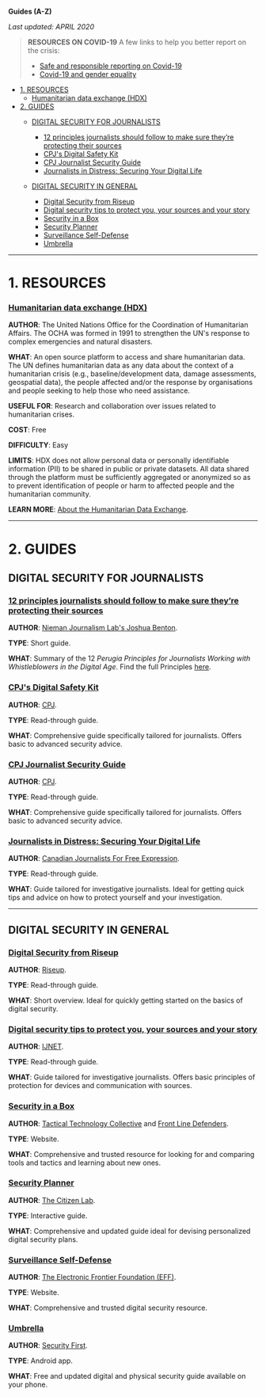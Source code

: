 
**Guides (A-Z)**

*Last updated: APRIL 2020*

> **RESOURCES ON COVID-19**
> A few links to help you better report on the crisis:
> * [Safe and responsible reporting on Covid-19](https://kq.freepressunlimited.org/2020/04/reporting-on-covid-19/)
> * [Covid-19 and gender equality](https://kq.freepressunlimited.org/2020/04/covid-19-and-gender-equality/)

* [1. RESOURCES](#1-resources)
  * [Humanitarian data exchange (HDX)](#humanitarian-data-exchange-hdx)
* [2. GUIDES](#2-guides)
  * [DIGITAL SECURITY FOR JOURNALISTS](#DIGITAL-SECURITY-FOR-JOURNALISTS)
    * [12 principles journalists should follow to make sure they’re protecting their sources](#12-principles-journalists-should-follow-to-make-sure-theyre-protecting-their-sources)
    * [CPJ's Digital Safety Kit](#hcpjs-digital-safety-kit)
    * [CPJ Journalist Security Guide](#cpj-journalist-security-guide)
    * [Journalists in Distress: Securing Your Digital Life](#journalists-in-distress-securing-your-digital-life)

  * [DIGITAL SECURITY IN GENERAL](#digital-security-in-general)
    * [Digital Security from Riseup](#digital-security-from-riseup)
    * [Digital security tips to protect you, your sources and your story](#digital-security-tips-to-protect-you-your-sources-and-your-story)
    * [Security in a Box](#security-in-a-box)
    * [Security Planner](#security-planner)
    * [Surveillance Self-Defense](#surveillance-self-defense)
    * [Umbrella](#umbrella)





* * * 


# 1. RESOURCES

### **[Humanitarian data exchange (HDX)](https://data.humdata.org/)** 

**AUTHOR**: The United Nations Office for the Coordination of Humanitarian Affairs. The OCHA was formed in 1991 to strengthen the UN's response to complex emergencies and natural disasters.

**WHAT**: An open source platform to access and share humanitarian data. The UN defines humanitarian data as any data about the context of a humanitarian crisis (e.g., baseline/development data, damage assessments, geospatial data), the people affected and/or the response by organisations and people seeking to help those who need assistance.

**USEFUL FOR**: Research and collaboration over issues related to humanitarian crises.

**COST**: Free

**DIFFICULTY**: Easy

**LIMITS**: HDX does not allow personal data or personally identifiable information (PII) to be shared in public or private datasets. All data shared through the platform must be sufficiently aggregated or anonymized so as to prevent identification of people or harm to affected people and the humanitarian community.

**LEARN MORE**: [About the Humanitarian Data Exchange](https://data.humdata.org/faq).






* * * 





# 2. GUIDES

## DIGITAL SECURITY FOR JOURNALISTS


### **[12 principles journalists should follow to make sure they’re protecting their sources](http://www.niemanlab.org/2019/01/here-are-12-principles-journalists-should-follow-to-make-sure-theyre-protecting-their-sources/)** 

**AUTHOR**: [Nieman Journalism Lab's Joshua Benton](http://www.niemanlab.org/author/jbenton/).

**TYPE**: Short guide.

**WHAT**: Summary of the 12 *Perugia Principles for Journalists Working with Whistleblowers in the Digital Age*. Find the full Principles [here](https://blueprintforfreespeech.net/wp-content/uploads/2019/01/Blueprint_Perugia_Principles.pdf).




### **[CPJ's Digital Safety Kit](https://cpj.org/2019/07/digital-safety-kit-journalists.php)** 

**AUTHOR**: [CPJ](https://cpj.org/).

**TYPE**: Read-through guide.

**WHAT**: Comprehensive guide specifically tailored for journalists. Offers basic to advanced security advice.





### **[CPJ Journalist Security Guide](https://cpj.org/reports/2012/04/journalist-security-guide.php)** 

**AUTHOR**: [CPJ](https://cpj.org/).

**TYPE**: Read-through guide.

**WHAT**: Comprehensive guide specifically tailored for journalists. Offers basic to advanced security advice.




### **[Journalists in Distress: Securing Your Digital Life](https://www.cjfe.org/journalists_in_distress_securing_your_digital_life)** 

**AUTHOR**: [Canadian Journalists For Free Expression](https://www.cjfe.org/).

**TYPE**: Read-through guide.

**WHAT**: Guide tailored for investigative journalists. Ideal for getting quick tips and advice on how to protect yourself and your investigation. 








* * *

## DIGITAL SECURITY IN GENERAL

### **[Digital Security from Riseup](https://riseup.net/en/security)** 

**AUTHOR**: [Riseup](https://riseup.net/en).

**TYPE**: Read-through guide.

**WHAT**: Short overview. Ideal for quickly getting started on the basics of digital security. 


### **[Digital security tips to protect you, your sources and your story](https://ijnet.org/en/story/digital-security-tips-protect-you-your-sources-and-your-story)** 

**AUTHOR**: [IJNET](https://ijnet.org/en).

**TYPE**: Read-through guide.

**WHAT**: Guide tailored for investigative journalists. Offers basic principles of protection for devices and communication with sources. 


### **[Security in a Box](https://securityinabox.org/en/)** 

**AUTHOR**: [Tactical Technology Collective](https://tacticaltech.org/) and [Front Line Defenders](https://www.frontlinedefenders.org/).

**TYPE**: Website.

**WHAT**: Comprehensive and trusted resource for looking for and comparing tools and tactics and learning about new ones.


### **[Security Planner](https://securityplanner.org/#/)** 

**AUTHOR**: [The Citizen Lab](https://citizenlab.ca/).

**TYPE**: Interactive guide.

**WHAT**: Comprehensive and updated guide ideal for devising personalized digital security plans. 


### **[Surveillance Self-Defense](https://ssd.eff.org/en)** 

**AUTHOR**: [The Electronic Frontier Foundation (EFF)](https://www.eff.org/).

**TYPE**: Website.

**WHAT**: Comprehensive and trusted digital security resource.



### **[Umbrella](https://secfirst.org/umbrella/)** 

**AUTHOR**: [Security First](https://secfirst.org/).

**TYPE**: Android app.

**WHAT**: Free and updated digital and physical security guide available on your phone.
